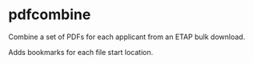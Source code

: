 # pdfcombine
Combine a set of PDFs for each applicant from an ETAP bulk download. 

Adds bookmarks for each file start location.
